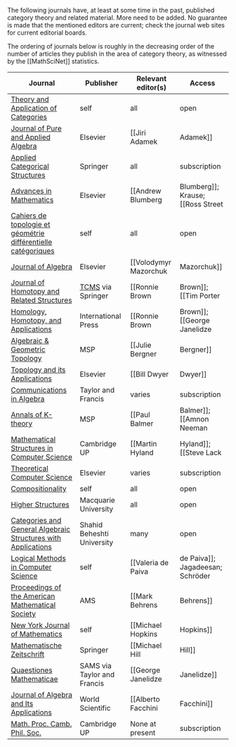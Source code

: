 The following journals have, at least at some time in the past, published category theory and related material.  More need to be added.  No guarantee is made that the mentioned editors are current; check the journal web sites for current editorial boards.

The ordering of journals below is roughly in the decreasing
order of the number of articles they publish in the area of category theory, as witnessed by the [[MathSciNet]] statistics.


|Journal                                    |Publisher         |Relevant editor(s) |Access|
|-------------------------------------------|------------------|-------------------|------|
|[Theory and Application of Categories](http://www.tac.mta.ca/tac/)|self                  |all|open|
|[Journal of Pure and Applied Algebra](https://www.journals.elsevier.com/journal-of-pure-and-applied-algebra)|Elsevier|[[Jiri Adamek|Adamek]]|subscription|
|[Applied Categorical Structures](https://link.springer.com/journal/10485)|Springer|all|subscription|
|[Advances in Mathematics](https://www.journals.elsevier.com/advances-in-mathematics/)|Elsevier|[[Andrew Blumberg|Blumberg]]; Krause; [[Ross Street|Street]]|subscription|
|[Cahiers de topologie et géométrie différentielle catégoriques](http://cahierstgdc.com/)|self|all|open|
|[Journal of Algebra](https://www.journals.elsevier.com/journal-of-algebra)|Elsevier|[[Volodymyr Mazorchuk|Mazorchuk]]|subscription|
|[Journal of Homotopy and Related Structures](https://www.springer.com/mathematics/geometry/journal/40062)|[TCMS](http://tcms.org.ge/) via Springer|[[Ronnie Brown|Brown]]; [[Tim Porter|Porter]]; [[Ross Street|Street]]; [[Simon Willerton|Willerton]] |subscription|
|[Homology, Homotopy, and Applications](https://intlpress.com/site/pub/pages/journals/items/hha/_home/_main/)|International Press|[[Ronnie Brown|Brown]]; [[George Janelidze|Janelidze]]; [[Emily Riehl|Riehl]]; [[Brooke Shipley|Shipley]]|subscription|
|[Algebraic & Geometric Topology](https://msp.org/agt/)|MSP|[[Julie Bergner|Bergner]]|subscription|
|[Topology and its Applications](https://www.journals.elsevier.com/topology-and-its-applications)|Elsevier|[[Bill Dwyer|Dwyer]]|subscription|
|[Communications in Algebra](https://www.tandfonline.com/toc/lagb20/current)|Taylor and Francis|varies|subscription|
|[Annals of K-theory](http://www.ktheoryfoundation.org/journal.html)|MSP|[[Paul Balmer|Balmer]]; [[Amnon Neeman|Neeman]]|subscription|
|[Mathematical Structures in Computer Science](https://www.cambridge.org/core/journals/mathematical-structures-in-computer-science)|Cambridge UP|[[Martin Hyland|Hyland]]; [[Steve Lack|Lack]]; [[Robert Seely|Seely]]|subscription|
|[Theoretical Computer Science](https://www.journals.elsevier.com/theoretical-computer-science)|Elsevier|varies|subscription|
|[Compositionality](http://www.compositionality-journal.org/)|self|all|open|
|[Higher Structures](https://journals.mq.edu.au/index.php/higher_structures/)|Macquarie University|all|open|
|[Categories and General Algebraic Structures with Applications](http://cgasa.sbu.ac.ir/)|Shahid Beheshti University|many|open|
|[Logical Methods in Computer Science](https://lmcs.episciences.org/)|self  |[[Valeria de Paiva|de Paiva]]; Jagadeesan; Schröder|open|
|[ Proceedings of the American Mathematical Society](https://www.ams.org/proc/)|AMS|[[Mark Behrens|Behrens]]|subscription|
|[New York Journal of Mathematics](http://nyjm.albany.edu/)|self|[[Michael Hopkins|Hopkins]]|open|
|[Mathematische Zeitschrift](https://www.springer.com/journal/209)|Springer|[[Michael Hill|Hill]]|subscription|
|[Quaestiones Mathematicae](https://www.tandfonline.com/toc/tqma20/current)|SAMS via Taylor and Francis|[[George Janelidze|Janelidze]]|subscription|
|[Journal of Algebra and Its Applications](https://www.worldscientific.com/worldscinet/jaa)|World Scientific|[[Alberto Facchini|Facchini]]|subscription|
|[Math. Proc. Camb. Phil. Soc.](https://www.cambridge.org/core/journals/mathematical-proceedings-of-the-cambridge-philosophical-society)               |Cambridge UP|None at present|subscription|
